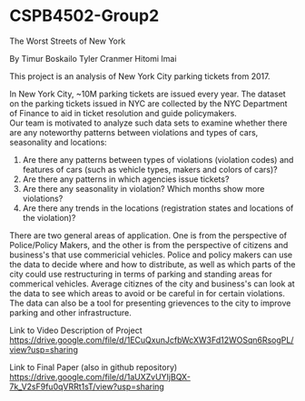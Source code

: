 # CSPB4502-Group2

The Worst Streets of New York

By
Timur Boskailo
Tyler Cranmer
Hitomi Imai

This project is an analysis of New York City parking tickets from 2017.

In New York City, ~10M parking tickets are issued every year.  The dataset on the parking tickets issued in NYC are collected by the NYC Department of Finance to aid in ticket resolution and guide policymakers.  
Our team is motivated to analyze such data sets to examine whether there are any noteworthy patterns between violations and types of cars, seasonality and locations: 
1. Are there any patterns between types of violations (violation codes) and features of cars (such as vehicle types, makers and colors of cars)?  
2. Are there any patterns in which agencies issue tickets?  
3. Are there any seasonality in violation?  Which months show more violations? 
4. Are there any trends in the locations (registration states and locations of the violation)?  

There are two general areas of application. One is from the perspective of Police/Policy Makers, and the other is from the perspective of citizens and business's that use commericial vehicles. Police and policy makers can use the data to decide where and how to distribute, as well as which parts of the city could use restructuring in terms of parking and standing areas for commerical vehicles. Average citiznes of the city and business's can look at the data to see which areas to avoid or be careful in for certain violations. The data can also be a tool for presenting grievences to the city to improve parking and other infrastructure. 

Link to Video Description of Project
https://drive.google.com/file/d/1ECuQxunJcfbWcXW3Fd12WOSqn6RsogPL/view?usp=sharing

Link to Final Paper (also in github repository)
https://drive.google.com/file/d/1aUXZvUYIjBQX-7k_V2sF9fu0qVRRt1sT/view?usp=sharing


